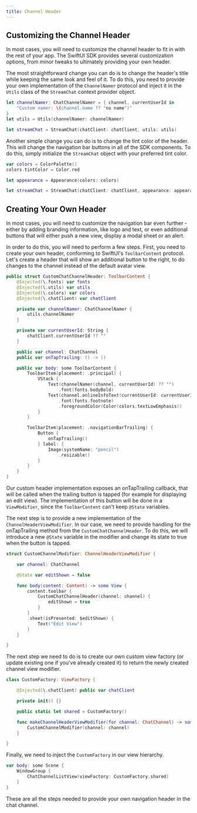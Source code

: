 ```yaml
---
title: Channel Header
---
```


## Customizing the Channel Header

In most cases, you will need to customize the channel header to fit in with the rest of your app. The SwiftUI SDK provides several customization options, from minor tweaks to ultimately providing your own header.

The most straightforward change you can do is to change the header's title while keeping the same look and feel of it. To do this, you need to provide your own implementation of the `ChannelNamer` protocol and inject it in the `Utils` class of the `StreamChat` context provider object.

```swift
let channelNamer: ChatChannelNamer = { channel, currentUserId in
    "Custom namer: \(channel.name ?? "no name")"
}
let utils = Utils(channelNamer: channelNamer)

let streamChat = StreamChat(chatClient: chatClient, utils: utils)
```

Another simple change you can do is to change the tint color of the header. This will change the navigation bar buttons in all of the SDK components. To do this, simply initialize the `StreamChat` object with your preferred tint color.

```swift
var colors = ColorPalette()
colors.tintColor = Color.red

let appearance = Appearance(colors: colors)

let streamChat = StreamChat(chatClient: chatClient, appearance: appearance)
```

## Creating Your Own Header

In most cases, you will need to customize the navigation bar even further - either by adding branding information, like logo and text, or even additional buttons that will either push a new view, display a modal sheet or an alert.

In order to do this, you will need to perform a few steps. First, you need to create your own header, conforming to SwiftUI's `ToolbarContent` protocol. Let's create a header that will show an additional button to the right, to do changes to the channel instead of the default avatar view.

```swift
public struct CustomChatChannelHeader: ToolbarContent {
    @Injected(\.fonts) var fonts
    @Injected(\.utils) var utils
    @Injected(\.colors) var colors
    @Injected(\.chatClient) var chatClient

    private var channelNamer: ChatChannelNamer {
        utils.channelNamer
    }

    private var currentUserId: String {
        chatClient.currentUserId ?? ""
    }

    public var channel: ChatChannel
    public var onTapTrailing: () -> ()

    public var body: some ToolbarContent {
        ToolbarItem(placement: .principal) {
            VStack {
                Text(channelNamer(channel, currentUserId) ?? "")
                    .font(fonts.bodyBold)
                Text(channel.onlineInfoText(currentUserId: currentUserId))
                    .font(fonts.footnote)
                    .foregroundColor(Color(colors.textLowEmphasis))
            }
        }

        ToolbarItem(placement: .navigationBarTrailing) {
            Button {
                onTapTrailing()
            } label: {
                Image(systemName: "pencil")
                    .resizable()
            }
        }
    }
}
```

Our custom header implementation exposes an onTapTrailing callback, that will be called when the trailing button is tapped (for example for displaying an edit view). The implementation of this button will be done in a `ViewModifier`, since the `ToolbarContent` can't keep `@State` variables.

The next step is to provide a new implementation of the `ChannelHeaderViewModifier`. In our case, we need to provide handling for the onTapTrailing method from the `CustomChatChannelHeader`. To do this, we will introduce a new `@State` variable in the modifier and change its state to true when the button is tapped.

```swift
struct CustomChannelModifier: ChannelHeaderViewModifier {

    var channel: ChatChannel

    @State var editShown = false

    func body(content: Content) -> some View {
        content.toolbar {
            CustomChatChannelHeader(channel: channel) {
                editShown = true
            }
        }
        .sheet(isPresented: $editShown) {
            Text("Edit View")
        }
    }

}
```

The next step we need to do is to create our own custom view factory (or update existing one if you've already created it) to return the newly created channel view modifier.

```swift
class CustomFactory: ViewFactory {

    @Injected(\.chatClient) public var chatClient

    private init() {}

    public static let shared = CustomFactory()

    func makeChannelHeaderViewModifier(for channel: ChatChannel) -> some ChannelHeaderViewModifier {
        CustomChannelModifier(channel: channel)
    }

}
```

Finally, we need to inject the `CustomFactory` in our view hierarchy.

```swift
var body: some Scene {
    WindowGroup {
        ChatChannelListView(viewFactory: CustomFactory.shared)
    }
}
```

These are all the steps needed to provide your own navigation header in the chat channel.
